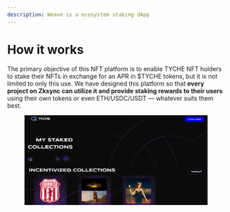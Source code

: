 ```yaml
---
description: Weave is a ecosystem staking dApp
---
```


# How it works

The primary objective of this NFT platform is to enable TYCHE NFT holders to stake their NFTs in exchange for an APR in $TYCHE tokens, but it is not limited to only this use. We have designed this platform so that **every project on Zksync can utilize it and provide staking rewards to their users** using their own tokens or even ETH/USDC/USDT — whatever suits them best.&#x20;



<figure><img src="../../.gitbook/assets/image.png" alt=""><figcaption></figcaption></figure>
